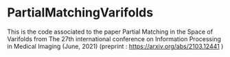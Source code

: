 # PartialMatchingVarifolds
This is the code associated to the paper Partial Matching in the Space of Varifolds from The 27th international conference on Information Processing in Medical Imaging (June, 2021) (preprint : https://arxiv.org/abs/2103.12441 )
